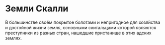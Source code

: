 # Земли Скалли

В большинстве своём покрытое болотами и непригодное для хозяйства и достойной жизни земля, основными скитальцами которой являются преступники из разных стран, нашедшие пристанище в этих адских землях.

